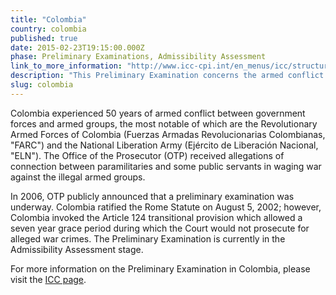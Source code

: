 ```yaml
---
title: "Colombia"
country: colombia
published: true
date: 2015-02-23T19:15:00.000Z
phase: Preliminary Examinations, Admissibility Assessment
link_to_more_information: "http://www.icc-cpi.int/en_menus/icc/structure%20of%20the%20court/office%20of%20the%20prosecutor/comm%20and%20ref/pe-ongoing/colombia/Pages/colombia.aspx"
description: "This Preliminary Examination concerns the armed conflict between paramilitaries and some public servants in waging war against illegal armed groups. The Preliminary Examination is currently in the Admissibility Assessment stage."
slug: colombia
---
```


Colombia experienced 50 years of armed conflict between government forces and armed groups, the most notable of which are the Revolutionary Armed Forces of Colombia (Fuerzas Armadas Revolucionarias Colombianas, "FARC") and the National Liberation Army (Ejército de Liberación Nacional, "ELN"). The Office of the Prosecutor (OTP) received allegations of connection between paramilitaries and some public servants in waging war against the illegal armed groups.

In 2006, OTP publicly announced that a preliminary examination was underway. Colombia ratified the Rome Statute on August 5, 2002; however, Colombia invoked the Article 124 transitional provision which allowed a seven year grace period during which the Court would not prosecute for alleged war crimes. The Preliminary Examination is currently in the Admissibility Assessment stage.

For more information on the Preliminary Examination in Colombia, please visit the [ICC page](http://www.icc-cpi.int/en_menus/icc/structure%20of%20the%20court/office%20of%20the%20prosecutor/comm%20and%20ref/pe-ongoing/colombia/Pages/colombia.aspx).

